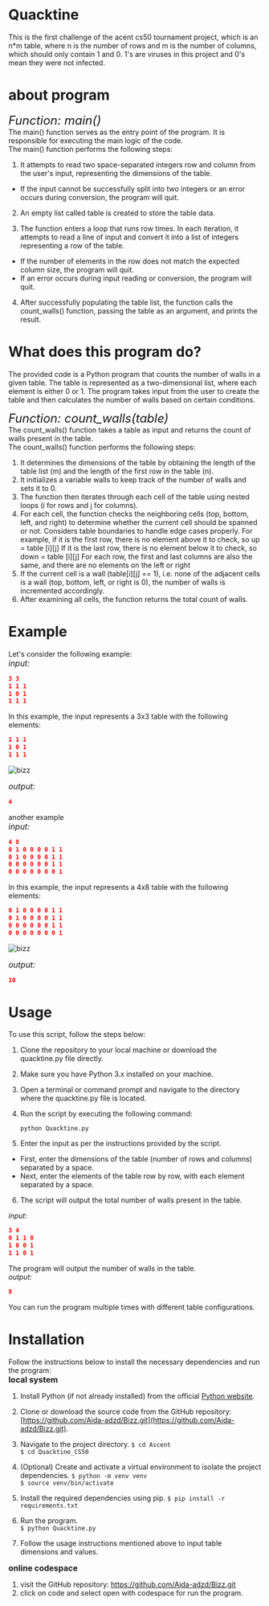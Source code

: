 # Quacktine

This is the first challenge of the acent cs50 tournament project, which is an n\*m table, where n is the number of rows and m is the number of columns, which should only contain 1 and 0.
1's are viruses in this project and 0's mean they were not infected.

# **about program**

<font size="5">_Function: main()_</font>\
The main() function serves as the entry point of the program. It is responsible for executing the main logic of the code.\
The main() function performs the following steps:

1. It attempts to read two space-separated integers row and column from the user's input, representing the dimensions of the table.

- If the input cannot be successfully split into two integers or an error occurs during conversion, the program will quit.

2. An empty list called table is created to store the table data.

3. The function enters a loop that runs row times. In each iteration, it attempts to read a line of input and convert it into a list of integers representing a row of the table.

- If the number of elements in the row does not match the expected column size, the program will quit.
- If an error occurs during input reading or conversion, the program will quit.

4. After successfully populating the table list, the function calls the count_walls() function, passing the table as an argument, and prints the result.

# **What does this program do?**

The provided code is a Python program that counts the number of walls in a given table. The table is represented as a two-dimensional list, where each element is either 0 or 1. The program takes input from the user to create the table and then calculates the number of walls based on certain conditions.

<font size="5">_Function: count_walls(table)_</font>\
The count_walls() function takes a table as input and returns the count of walls present in the table.\
The count_walls() function performs the following steps:

1. It determines the dimensions of the table by obtaining the length of the table list (m) and the length of the first row in the table (n).
2. It initializes a variable walls to keep track of the number of walls and sets it to 0.
3. The function then iterates through each cell of the table using nested loops (i for rows and j for columns).
4. For each cell, the function checks the neighboring cells (top, bottom, left, and right) to determine whether the current cell should be spanned or not. Considers table boundaries to handle edge cases properly.
   For example, if it is the first row, there is no element above it to check, so up = table [i][j]
   If it is the last row, there is no element below it to check, so down = table [i][j]
   For each row, the first and last columns are also the same, and there are no elements on the left or right
5. If the current cell is a wall (table[i][j] == 1), i.e. none of the adjacent cells is a wall (top, bottom, left, or right is 0), the number of walls is incremented accordingly.
6. After examining all cells, the function returns the total count of walls.

# **Example**

Let's consider the following example:\
<font size="3">_input:_</font>

```json
3 3
1 1 1
1 0 1
1 1 1
```

In this example, the input represents a 3x3 table with the following elements:

```json
1 1 1
1 0 1
1 1 1
```

![bizz](IMG_0319.jpg)

<font size="3">_output:_</font>

```json
4
```

another example\
<font size="3">_input:_</font>

```json
4 8
0 1 0 0 0 0 1 1
0 1 0 0 0 0 1 1
0 0 0 0 0 0 1 1
0 0 0 0 0 0 0 1
```

In this example, the input represents a 4x8 table with the following elements:

```json
0 1 0 0 0 0 1 1
0 1 0 0 0 0 1 1
0 0 0 0 0 0 1 1
0 0 0 0 0 0 0 1
```

![bizz](IMG_0318.jpg)

<font size="3">_output:_</font>

```json
10
```

# Usage

To use this script, follow the steps below:

1. Clone the repository to your local machine or download the quacktine.py file directly.

2. Make sure you have Python 3.x installed on your machine.

3. Open a terminal or command prompt and navigate to the directory where the quacktine.py file is located.

4. Run the script by executing the following command:
   ```
   python Quacktine.py
   ```
5. Enter the input as per the instructions provided by the script.

- First, enter the dimensions of the table (number of rows and columns) separated by a space.
- Next, enter the elements of the table row by row, with each element separated by a space.

6. The script will output the total number of walls present in the table.

_input_:

```json
3 4
0 1 1 0
1 0 0 1
1 1 0 1
```

The program will output the number of walls in the table.\
_output:_

```json
8
```

You can run the program multiple times with different table configurations.

# Installation

Follow the instructions below to install the necessary dependencies and run the program:\
<font size="3"> **local system**</font>

1. Install Python (if not already installed) from the official [Python website](https://www.python.org/).

2. Clone or download the source code from the GitHub repository: [https://github.com/Aida-adzd/Bizz.git](https://github.com/Aida-adzd/Bizz.git).

3. Navigate to the project directory.
   `$ cd Ascent `\
   `$ cd Quacktine_CS50 `

5. (Optional) Create and activate a virtual environment to isolate the project dependencies.
   `$ python -m venv venv`\
   `$ source venv/bin/activate`

6. Install the required dependencies using pip.
   `$ pip install -r requirements.txt`

7. Run the program.\
   `$ python Quacktine.py`

8. Follow the usage instructions mentioned above to input table dimensions and values.

<font size="3"> **online codespace**</font>
1. visit the GitHub repository: https://github.com/Aida-adzd/Bizz.git
2. click on code and select open with codespace for run the program.
 
